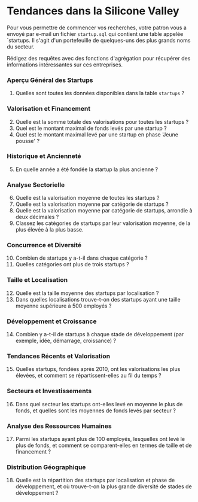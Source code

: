 # Tendances dans la Silicone Valley

Pour vous permettre de commencer vos recherches, votre patron vous a envoyé par e-mail un fichier `startup.sql` qui contient une table appelée `startups. Il s'agit d'un portefeuille de quelques-uns des plus grands noms du secteur.

Rédigez des requêtes avec des fonctions d'agrégation pour récupérer des informations intéressantes sur ces entreprises.

### Aperçu Général des Startups

1. Quelles sont toutes les données disponibles dans la table `startups` ?

### Valorisation et Financement

2. Quelle est la somme totale des valorisations pour toutes les startups ?
3. Quel est le montant maximal de fonds levés par une startup ?
4. Quel est le montant maximal levé par une startup en phase 'Jeune pousse' ?

### Historique et Ancienneté

5. En quelle année a été fondée la startup la plus ancienne ?

### Analyse Sectorielle

6. Quelle est la valorisation moyenne de toutes les startups ?
7. Quelle est la valorisation moyenne par catégorie de startups ?
8. Quelle est la valorisation moyenne par catégorie de startups, arrondie à deux décimales ?
9. Classez les catégories de startups par leur valorisation moyenne, de la plus élevée à la plus basse.

### Concurrence et Diversité

10. Combien de startups y a-t-il dans chaque catégorie ?
11. Quelles catégories ont plus de trois startups ?

### Taille et Localisation

12. Quelle est la taille moyenne des startups par localisation ?
13. Dans quelles localisations trouve-t-on des startups ayant une taille moyenne supérieure à 500 employés ?

### Développement et Croissance

14. Combien y a-t-il de startups à chaque stade de développement (par exemple, idée, démarrage, croissance) ?

### Tendances Récents et Valorisation

15. Quelles startups, fondées après 2010, ont les valorisations les plus élevées, et comment se répartissent-elles au fil du temps ?

### Secteurs et Investissements

16. Dans quel secteur les startups ont-elles levé en moyenne le plus de fonds, et quelles sont les moyennes de fonds levés par secteur ?

### Analyse des Ressources Humaines

17. Parmi les startups ayant plus de 100 employés, lesquelles ont levé le plus de fonds, et comment se comparent-elles en termes de taille et de financement ?

### Distribution Géographique

18. Quelle est la répartition des startups par localisation et phase de développement, et où trouve-t-on la plus grande diversité de stades de développement ?
